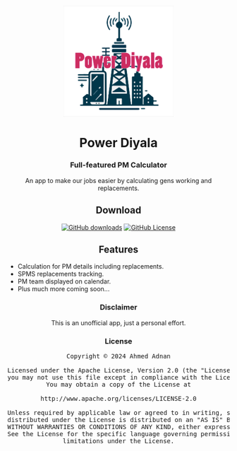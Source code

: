 <div align="center">
    <a href="#">
        <img src="./.github/aaa.png" alt="Power Diyala" title="Power logo" width="250"/>
    </a>

# Power Diyala 

### Full-featured PM Calculator
An app to make our jobs easier by calculating gens working and replacements.

## Download
[![GitHub downloads](https://img.shields.io/github/v/release/Ahmed47v/power_diyala)](https://github.com/Ahmed47v/power_diyala/releases)
[![GitHub License](https://img.shields.io/github/license/ahmed47v/power_diyala)](https://github.com/Ahmed47v/power_diyala/blob/master/LICENSE)

## Features

<div align="left">

* Calculation for PM details including replacements.
* SPMS replacements tracking.
* PM team displayed on calendar.
* Plus much more coming soon...

</div>

### Disclaimer

This is an unofficial app, just a personal effort.

### License

<pre>
Copyright © 2024 Ahmed Adnan

Licensed under the Apache License, Version 2.0 (the "License");
you may not use this file except in compliance with the License.
You may obtain a copy of the License at

http://www.apache.org/licenses/LICENSE-2.0

Unless required by applicable law or agreed to in writing, software
distributed under the License is distributed on an "AS IS" BASIS,
WITHOUT WARRANTIES OR CONDITIONS OF ANY KIND, either express or implied.
See the License for the specific language governing permissions and
limitations under the License.
</pre>

</div>
